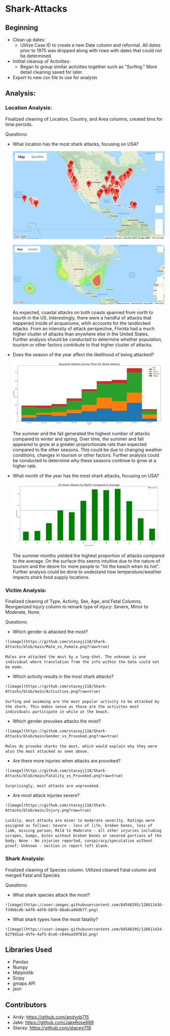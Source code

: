 # Shark-Attacks

## Beginning
 - Clean up dates:  
    - Utilize Case ID to create a new Date column and reformat. All dates prior to 1975 was dropped along with rows with dates that could not be determined. 
 - Initital cleanup of Activities: 
    - Began to group similar activities together such as "Surfing." More detail cleaning saved for later.    
 - Export to new csv file to use for analysis 
 
## Analysis:

### Location Analysis:
Finalized cleaning of Location, Country, and Area columns, created bins for time periods. 

Questions: 
  - What location has the most shark attacks, focusing on USA? 
	
	![image](https://github.com/staceyj118/Shark-Attacks/blob/main/maps/shark_attack_coordmap.png?raw=true)

	![image](https://github.com/staceyj118/Shark-Attacks/blob/main/maps/shark_attack_heatmap.png?raw=true)
        

	As expected, coastal attacks on both coasts spanned from north to sourth in the US. Interestingly, there were a handful of attacks that happened inside of acquariums, whih accounts for the landlocked attacks. From an intensity of attack perspective, Florida had a much higher cluster of attacks than anywhere else in the United States. Further analysis should be conducted to determine whether population, tourism or other factors contribute to that higher cluster of attacks.
     	
  - Does the season of the year affect the likelihood of being attacked?

	![image](https://github.com/staceyj118/Shark-Attacks/blob/main/maps/seasonal_attacks.png?raw=true)
	
	The summer and the fall generated the highest number of attacks compared to winter and spring. Over time, the summer and fall appeared to grow at a greater proprortionate rate than expected compared to the other seasons. This could be due to changing weather conditions, changes in tourism or other factors. Further analysis could be conducted to determine why these seasons continue to grow at a higher rate.
	
  - What month of the year has the most shark attacks, focusing on USA?

	![image](https://github.com/staceyj118/Shark-Attacks/blob/main/maps/shark_attacks_by_month.png?raw=true)
	
	The summer months yielded the highest proportion of attacks compared to the average. On the surface this seems intuitive due to the nature of tourism and the desire for more people to "hit the beach when its hot". Further analysis could be done to undestand how temperature/weather impacts shark food supply locations.
        

### Victim Analysis: 
Finalized cleaning of Type, Activity, Sex, Age, and Fatal Columns. Reorganized Injury column to remark type of injury: Severe, Minor to Moderate, None. 
     
Questions: 
   - Which gender is attacked the most? 
     
	![image](https://github.com/staceyj118/Shark-Attacks/blob/main/Male_vs_Female.png?raw=true)

	Males are attacked the most by a long-shot. The unknown is one individual where translation from the info within the data could not be made. 
 
   - Which activity results in the most shark attacks? 
     
	![image](https://github.com/staceyj118/Shark-Attacks/blob/main/Activities.png?raw=true)

	Surfing and swimming are the most popular activity to be attacked by the shark. This makes sense as those are the activites most individuals participate in while at the beach. 

   - Which gender provokes attacks the most? 
   
	![image](https://github.com/staceyj118/Shark-Attacks/blob/main/Gender_vs_Provoked.png?raw=true)

	Males do provoke sharks the most, which would explain why they were also the most attacked as seen above. 

   - Are there more injuries when attacks are provoked? 
     
	![image](https://github.com/staceyj118/Shark-Attacks/blob/main/Fatality_vs_Provoked.png?raw=true)

	Surprisingly, most attacks are unprovoked. 

   - Are most attack injuries severe? 
     
	![image](https://github.com/staceyj118/Shark-Attacks/blob/main/Injury.png?raw=true)

	Luckily, most attacks are minor to moderate severity. Ratings were assigned as follows: Severe - loss of life, broken bones, loss of limb, missing person; Mild to Moderate - all other injuries including scrapes, bumps, bites without broken bones or severed portions of the body; None - No injuries reported, conspiracy/speculation without proof; Unknown - section in report left blank.



### Shark Analysis:
Finalized cleaning of Species column. Utilized cleaned Fatal column and merged Fatal and Species 
     
Questions: 
   - What shark species attack the most? 
     
	![image](https://user-images.githubusercontent.com/84548295/128611416-f34b6cdb-b4f0-4df0-b8f6-86a8ca66db77.png)

   - What shark types have the most fatality? 
     
	![image](https://user-images.githubusercontent.com/84548295/128611424-6279d1aa-45fe-4af5-8ca6-c644aa59761d.png)

## Libraries Used
* Pandas
* Numpy
* Matplotlib
* Scipy
* gmaps API
* json

## Contributors 
* Andy: https://github.com/andyob715
* Jake: https://github.com/JakeRose689
* Stacey: https://github.com/staceyj118
